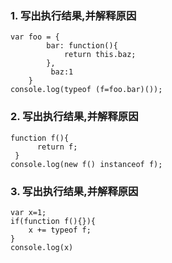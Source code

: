 ### 1. 写出执行结果,并解释原因
```
var foo = {
        bar: function(){
            return this.baz;
        },
         baz:1
    }
console.log(typeof (f=foo.bar)());
```
### 2. 写出执行结果,并解释原因
```
function f(){
      return f;
 }
console.log(new f() instanceof f);
```
### 3. 写出执行结果,并解释原因
```
var x=1;
if(function f(){}){
    x += typeof f;
}
console.log(x)
```
